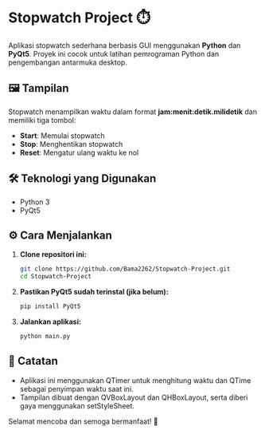 # Stopwatch Project ⏱️

Aplikasi stopwatch sederhana berbasis GUI menggunakan **Python** dan **PyQt5**. Proyek ini cocok untuk latihan pemrograman Python dan pengembangan antarmuka desktop.

## 🖼️ Tampilan

Stopwatch menampilkan waktu dalam format **jam:menit:detik.milidetik** dan memiliki tiga tombol:
- **Start**: Memulai stopwatch
- **Stop**: Menghentikan stopwatch
- **Reset**: Mengatur ulang waktu ke nol

## 🛠️ Teknologi yang Digunakan

- Python 3
- PyQt5

## ⚙️ Cara Menjalankan

1. **Clone repositori ini:**

   ```bash
   git clone https://github.com/Bama2262/Stopwatch-Project.git
   cd Stopwatch-Project

2. **Pastikan PyQt5 sudah terinstal (jika belum):**
   ```bash
   pip install PyQt5

3. **Jalankan aplikasi:**
   ```bash
   python main.py

## 📌 Catatan
- Aplikasi ini menggunakan QTimer untuk menghitung waktu dan QTime sebagai penyimpan waktu saat ini.
- Tampilan dibuat dengan QVBoxLayout dan QHBoxLayout, serta diberi gaya menggunakan setStyleSheet.

Selamat mencoba dan semoga bermanfaat! 🚀